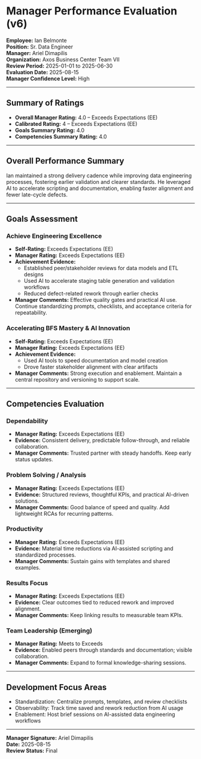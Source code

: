 # Manager Performance Evaluation (v6)

**Employee:** Ian Belmonte  
**Position:** Sr. Data Engineer  
**Manager:** Ariel Dimapilis  
**Organization:** Axos Business Center Team VII  
**Review Period:** 2025-01-01 to 2025-06-30  
**Evaluation Date:** 2025-08-15  
**Manager Confidence Level:** High

---

## Summary of Ratings
- **Overall Manager Rating:** 4.0 – Exceeds Expectations (EE)
- **Calibrated Rating:** 4 – Exceeds Expectations (EE)
- **Goals Summary Rating:** 4.0
- **Competencies Summary Rating:** 4.0

---

## Overall Performance Summary
Ian maintained a strong delivery cadence while improving data engineering processes, fostering earlier validation and clearer standards. He leveraged AI to accelerate scripting and documentation, enabling faster alignment and fewer late-cycle defects.

---

## Goals Assessment

### Achieve Engineering Excellence
- **Self-Rating:** Exceeds Expectations (EE)
- **Manager Rating:** Exceeds Expectations (EE)
- **Achievement Evidence:**
  - Established peer/stakeholder reviews for data models and ETL designs
  - Used AI to accelerate staging table generation and validation workflows
  - Reduced defect-related rework through earlier checks
- **Manager Comments:** Effective quality gates and practical AI use. Continue standardizing prompts, checklists, and acceptance criteria for repeatability.

### Accelerating BFS Mastery & AI Innovation
- **Self-Rating:** Exceeds Expectations (EE)
- **Manager Rating:** Exceeds Expectations (EE)
- **Achievement Evidence:**
  - Used AI tools to speed documentation and model creation
  - Drove faster stakeholder alignment with clear artifacts
- **Manager Comments:** Strong execution and enablement. Maintain a central repository and versioning to support scale.

---

## Competencies Evaluation

### Dependability
- **Manager Rating:** Exceeds Expectations (EE)
- **Evidence:** Consistent delivery, predictable follow-through, and reliable collaboration.
- **Manager Comments:** Trusted partner with steady handoffs. Keep early status updates.

### Problem Solving / Analysis
- **Manager Rating:** Exceeds Expectations (EE)
- **Evidence:** Structured reviews, thoughtful KPIs, and practical AI-driven solutions.
- **Manager Comments:** Good balance of speed and quality. Add lightweight RCAs for recurring patterns.

### Productivity
- **Manager Rating:** Exceeds Expectations (EE)
- **Evidence:** Material time reductions via AI-assisted scripting and standardized processes.
- **Manager Comments:** Sustain gains with templates and shared examples.

### Results Focus
- **Manager Rating:** Exceeds Expectations (EE)
- **Evidence:** Clear outcomes tied to reduced rework and improved alignment.
- **Manager Comments:** Keep linking results to measurable team KPIs.

### Team Leadership (Emerging)
- **Manager Rating:** Meets to Exceeds
- **Evidence:** Enabled peers through standards and documentation; visible collaboration.
- **Manager Comments:** Expand to formal knowledge-sharing sessions.

---

## Development Focus Areas
- Standardization: Centralize prompts, templates, and review checklists
- Observability: Track time saved and rework reduction from AI usage
- Enablement: Host brief sessions on AI-assisted data engineering workflows

---

**Manager Signature:** Ariel Dimapilis  
**Date:** 2025-08-15  
**Review Status:** Final
